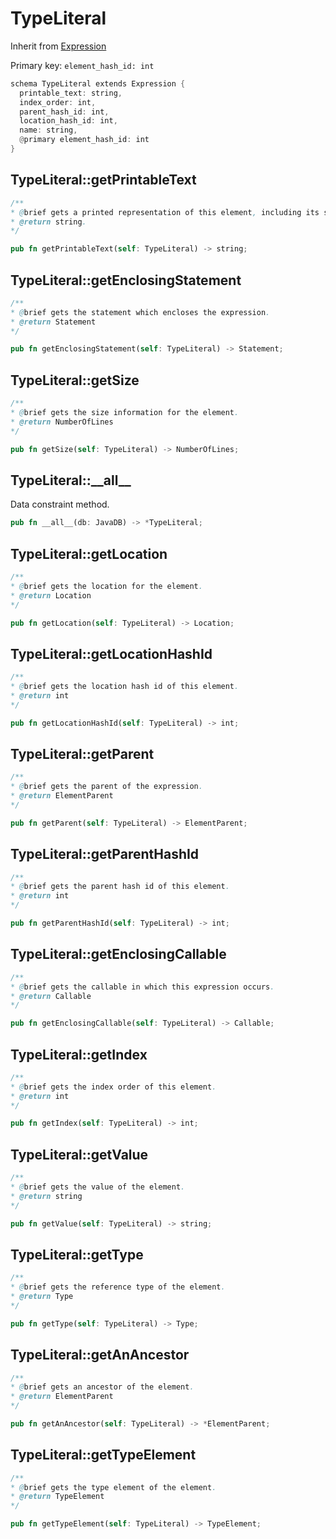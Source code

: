 # TypeLiteral

Inherit from [Expression](./Expression.md)

Primary key: `element_hash_id: int`

```rust
schema TypeLiteral extends Expression {
  printable_text: string,
  index_order: int,
  parent_hash_id: int,
  location_hash_id: int,
  name: string,
  @primary element_hash_id: int
}
```
## TypeLiteral::getPrintableText

```java
/**
* @brief gets a printed representation of this element, including its structure where applicable.
* @return string.
*/
```
```rust
pub fn getPrintableText(self: TypeLiteral) -> string;
```
## TypeLiteral::getEnclosingStatement

```java
/**
* @brief gets the statement which encloses the expression.
* @return Statement 
*/
```
```rust
pub fn getEnclosingStatement(self: TypeLiteral) -> Statement;
```
## TypeLiteral::getSize

```java
/**
* @brief gets the size information for the element.
* @return NumberOfLines
*/
```
```rust
pub fn getSize(self: TypeLiteral) -> NumberOfLines;
```
## TypeLiteral::\_\_all\_\_

Data constraint method.

```rust
pub fn __all__(db: JavaDB) -> *TypeLiteral;
```
## TypeLiteral::getLocation

```java
/**
* @brief gets the location for the element.
* @return Location
*/
```
```rust
pub fn getLocation(self: TypeLiteral) -> Location;
```
## TypeLiteral::getLocationHashId

```java
/**
* @brief gets the location hash id of this element.
* @return int
*/
```
```rust
pub fn getLocationHashId(self: TypeLiteral) -> int;
```
## TypeLiteral::getParent

```java
/**
* @brief gets the parent of the expression.
* @return ElementParent 
*/
```
```rust
pub fn getParent(self: TypeLiteral) -> ElementParent;
```
## TypeLiteral::getParentHashId

```java
/**
* @brief gets the parent hash id of this element.
* @return int
*/
```
```rust
pub fn getParentHashId(self: TypeLiteral) -> int;
```
## TypeLiteral::getEnclosingCallable

```java
/**
* @brief gets the callable in which this expression occurs.
* @return Callable 
*/
```
```rust
pub fn getEnclosingCallable(self: TypeLiteral) -> Callable;
```
## TypeLiteral::getIndex

```java
/**
* @brief gets the index order of this element.
* @return int
*/
```
```rust
pub fn getIndex(self: TypeLiteral) -> int;
```
## TypeLiteral::getValue

```java
/**
* @brief gets the value of the element.
* @return string 
*/
```
```rust
pub fn getValue(self: TypeLiteral) -> string;
```
## TypeLiteral::getType

```java
/**
* @brief gets the reference type of the element.
* @return Type 
*/
```
```rust
pub fn getType(self: TypeLiteral) -> Type;
```
## TypeLiteral::getAnAncestor

```java
/**
* @brief gets an ancestor of the element.
* @return ElementParent 
*/
```
```rust
pub fn getAnAncestor(self: TypeLiteral) -> *ElementParent;
```
## TypeLiteral::getTypeElement

```java
/**
* @brief gets the type element of the element.
* @return TypeElement 
*/
```
```rust
pub fn getTypeElement(self: TypeLiteral) -> TypeElement;
```
